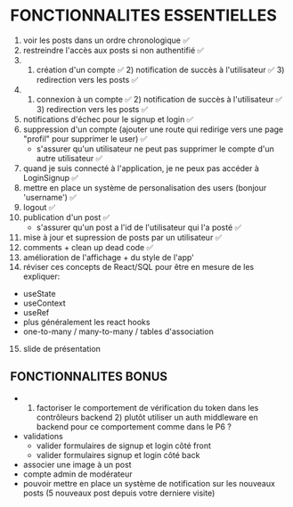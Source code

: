 # FONCTIONNALITES ESSENTIELLES

1. voir les posts dans un ordre chronologique ✅
2. restreindre l'accès aux posts si non authentifié ✅
3. 1. création d'un compte ✅ 2) notification de succès à l'utilisateur ✅ 3) redirection vers les posts ✅
4. 1. connexion à un compte ✅ 2) notification de succès à l'utilisateur ✅ 3) redirection vers les posts ✅
5. notifications d'échec pour le signup et login ✅
6. suppression d'un compte (ajouter une route qui redirige vers une page "profil" pour supprimer le user) ✅
   - s'assurer qu'un utilisateur ne peut pas supprimer le compte d'un autre utilisateur ✅
7. quand je suis connecté à l'application, je ne peux pas accéder à LoginSignup ✅
8. mettre en place un système de personalisation des users (bonjour 'username') ✅
9. logout ✅
10. publication d'un post ✅
    - s'assurer qu'un post a l'id de l'utilisateur qui l'a posté ✅
11. mise à jour et supression de posts par un utilisateur ✅
12. comments + clean up dead code ✅
13. amélioration de l'affichage + du style de l'app'
14. réviser ces concepts de React/SQL pour être en mesure de les expliquer:

- useState
- useContext
- useRef
- plus généralement les react hooks
- one-to-many / many-to-many / tables d'association

15. slide de présentation

## FONCTIONNALITES BONUS

- 1. factoriser le comportement de vérification du token dans les contrôleurs backend 2) plutôt utiliser un auth middleware en backend pour ce comportement comme dans le P6 ?
- validations
  - valider formulaires de signup et login côté front
  - valider formulaires signup et login côté back
- associer une image à un post
- compte admin de modérateur
- pouvoir mettre en place un système de notification sur les nouveaux posts (5 nouveaux post depuis votre derniere visite)
